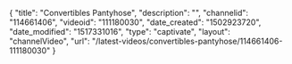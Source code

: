 {
    "title": "Convertibles Pantyhose",
    "description": "",
    "channelid": "114661406",
    "videoid": "111180030",
    "date_created": "1502923720",
    "date_modified": "1517331016",
    "type": "captivate",
    "layout": "channelVideo",
    "url": "\/latest-videos\/convertibles-pantyhose\/114661406-111180030"
}